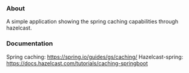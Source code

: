 ### About

A simple application showing the spring caching capabilities through hazelcast.

### Documentation

Spring caching: https://spring.io/guides/gs/caching/
Hazelcast-spring: https://docs.hazelcast.com/tutorials/caching-springboot